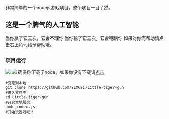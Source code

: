 非常简单的一个nodejs游戏项目，整个项目一目了然。

## 这是一个脾气的人工智能
当你赢了它三次，它会不理你
当你输了它三次，它会嘲讽你
如果对你有帮助请点击右上角:star:,给予帮助哦。
### 项目运行
![](https://imgsa.baidu.com/forum/w%3D580/sign=e9a2845c0ef3d7ca0cf63f7ec21ebe3c/27c4b31c8701a18bf656d12d9c2f07082838fe20.jpg)
![](https://imgsa.baidu.com/forum/w%3D580/sign=3db444a941166d223877159c76220945/9502b31bb051f819ee57c028d8b44aed2e73e777.jpg)
确保你下载了node，如果你没有下载请[点击](https://nodejs.org/)

```
#克隆到本地
git clone https://github.com/YLX621/Little-tiger-gun
#进入文件夹
cd Little-tiger-gun
#开启本地服务
node index.js
#开始玩游戏吧！
```
